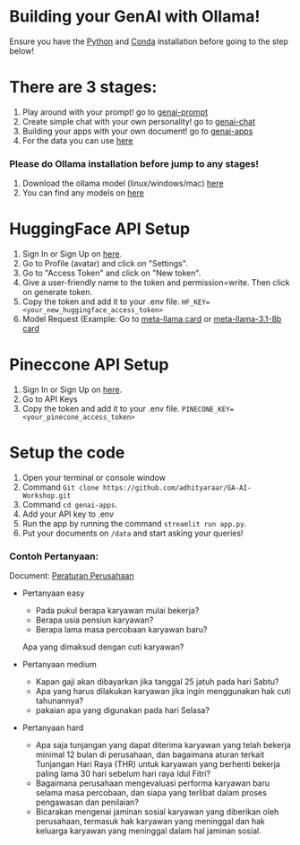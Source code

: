 # Building your GenAI with Ollama!

Ensure you have the [Python](https://www.python.org/downloads/) and [Conda](https://docs.anaconda.com/miniconda/) installation before going to the step below!

# There are 3 stages:
1. Play around with your prompt! go to [genai-prompt](https://github.com/adhityaraar/GA-AI-Workshop/tree/main/genai-prompt)
2. Create simple chat with your own personality! go to [genai-chat](https://github.com/adhityaraar/GA-AI-Workshop/tree/main/genai-chat)
3. Building your apps with your own document! go to [genai-apps](https://github.com/adhityaraar/GA-AI-Workshop/tree/main/genai-apps)
4. For the data you can use [here](https://github.com/adhityaraar/GA-AI-Workshop/tree/main/data)

### Please do Ollama installation before jump to any stages!
1. Download the ollama model (linux/windows/mac) [here](https://ollama.com/)
2. You can find any models on [here](https://ollama.com/library)

# HuggingFace API Setup
1. Sign In or Sign Up on [here](https://huggingface.co/).
2. Go to Profile (avatar) and click on "Settings".
3. Go to "Access Token" and click on "New token".
4. Give a user-friendly name to the token and permission=write. Then click on generate token.
5. Copy the token and add it to your .env file. `HF_KEY=<your_new_huggingface_access_token>`
6. Model Request (Example: Go to [meta-llama card](https://huggingface.co/meta-llama) or [meta-llama-3.1-8b card](https://huggingface.co/meta-llama/Llama-3.1-8B)
   
# Pineccone API Setup
1. Sign In or Sign Up on [here](https://www.pinecone.io/).
2. Go to API Keys
3. Copy the token and add it to your .env file. `PINECONE_KEY=<your_pinecone_access_token>`

# Setup the code
1. Open your terminal or console window 
2. Command `Git clone https://github.com/adhityaraar/GA-AI-Workshop.git`
3. Command `cd genai-apps`.
4. Add your API key to .env
5. Run the app by running the command `streamlit run app.py`.
6. Put your documents on `/data` and start asking your queries!

### Contoh Pertanyaan:
Document: [Peraturan Perusahaan](https://github.com/adhityaraar/GA-AI-Workshop/blob/main/data/Peraturan_Perusahaan.pdf)
- Pertanyaan easy
    - Pada pukul berapa karyawan mulai bekerja?
    - Berapa usia pensiun karyawan?
    - Berapa lama masa percobaan karyawan baru?
    
    Apa yang dimaksud dengan cuti karyawan?
    
- Pertanyaan medium
    - Kapan gaji akan dibayarkan jika tanggal 25 jatuh pada hari Sabtu?
    - Apa yang harus dilakukan karyawan jika ingin menggunakan hak cuti tahunannya?
    - pakaian apa yang digunakan pada hari Selasa?
    
- Pertanyaan hard
    - Apa saja tunjangan yang dapat diterima karyawan yang telah bekerja minimal 12 bulan di perusahaan, dan bagaimana aturan terkait Tunjangan Hari Raya (THR) untuk karyawan yang berhenti bekerja paling lama 30 hari sebelum hari raya Idul Fitri?
    - Bagaimana perusahaan mengevaluasi performa karyawan baru selama masa percobaan, dan siapa yang terlibat dalam proses pengawasan dan penilaian?
    - Bicarakan mengenai jaminan sosial karyawan yang diberikan oleh perusahaan, termasuk hak karyawan yang meninggal dan hak keluarga karyawan yang meninggal dalam hal jaminan sosial.
